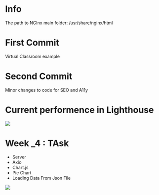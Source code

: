 # Info

The path to NGInx main folder:
/usr/share/nginx/html

# First Commit
Virtual Classroom example 

# Second Commit
Minor changes to code for SEO and A11y


# Current performence in Lighthouse
<image src="/Screenshots/screen.png">

# Week _4 : TAsk
* Server 
* Axio
* Chart.js
* Pie Chart
* Loading Data From Json File

<image src="/Screenshots/Pie_Chart.png">
